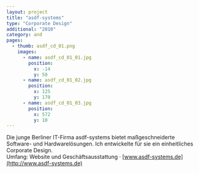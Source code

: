 ```yaml
---
layout: project
title: "asdf-systems"
type: "Corporate Design"
additional: "2010"
category: and
pages:
  - thumb: asdf_cd_01.png
    images:
      - name: asdf_cd_01_01.jpg
        position:
          x: -14
          y: 50
      - name: asdf_cd_01_02.jpg
        position:
          x: 125
          y: 170
      - name: asdf_cd_01_03.jpg
        position:
          x: 572
          y: 10
---
```

Die junge Berliner IT-Firma asdf-systems bietet maßgeschneiderte Software- und Hardwarelösungen. Ich entwickelte für sie ein einheitliches Corporate Design.  
Umfang: Website und Geschäftsausstattung  · [www.asdf-systems.de](http://www.asdf-systems.de)

